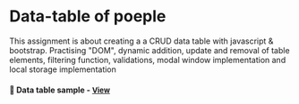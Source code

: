 
# Data-table of poeple 

This assignment is about creating a a CRUD data table with javascript & bootstrap. Practising "DOM", dynamic addition, update and removal of table elements, filtering function, validations, modal window implementation and local storage implementation

<h4>🔹  Data table sample - <a href="https://simonakom.github.io/crud-people-data-table/dynamic-table.html" style="font-size:small;">View</a><h4>
